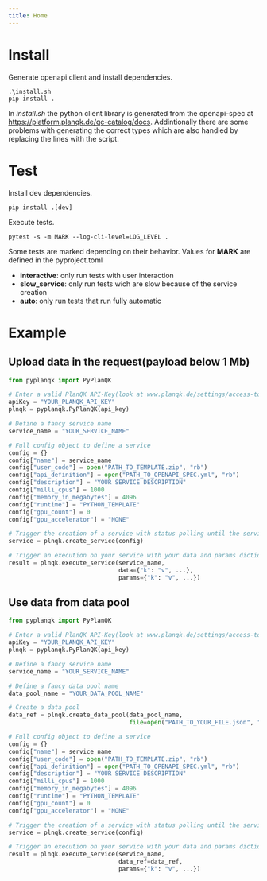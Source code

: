 ```yaml
---
title: Home
---
```

# Install
Generate openapi client and install dependencies.
````shell
.\install.sh
pip install .
````
In *install.sh* the python client library is generated from the openapi-spec at https://platform.planqk.de/qc-catalog/docs.
Addintionally there are some problems with generating the correct types which are also handled by replacing the lines with the script.

# Test
Install dev dependencies.
````shell
pip install .[dev]
````

Execute tests.
````shell
pytest -s -m MARK --log-cli-level=LOG_LEVEL .
````

Some tests are marked depending on their behavior. Values for **MARK** are defined in the pyproject.toml
- **interactive**: only run tests with user interaction
- **slow_service**: only run tests wich are slow because of the service creation
- **auto**: only run tests that run fully automatic

# Example
## Upload data in the request(payload below 1 Mb)
````python
from pyplanqk import PyPlanQK

# Enter a valid PlanQK API-Key(look at www.planqk.de/settings/access-tokens)
apiKey = "YOUR_PLANQK_API_KEY"
plnqk = pyplanqk.PyPlanQK(api_key)

# Define a fancy service name
service_name = "YOUR_SERVICE_NAME"

# Full config object to define a service
config = {}
config["name"] = service_name
config["user_code"] = open("PATH_TO_TEMPLATE.zip", "rb")
config["api_definition"] = open("PATH_TO_OPENAPI_SPEC.yml", "rb")
config["description"] = "YOUR SERVICE DESCRIPTION"
config["milli_cpus"] = 1000
config["memory_in_megabytes"] = 4096
config["runtime"] = "PYTHON_TEMPLATE"
config["gpu_count"] = 0
config["gpu_accelerator"] = "NONE"

# Trigger the creation of a service with status polling until the service is ready set up
service = plnqk.create_service(config)

# Trigger an execution on your service with your data and params dictionaries
result = plnqk.execute_service(service_name, 
                               data={"k": "v", ...}, 
                               params={"k": "v", ...})
````

## Use data from data pool
````python
from pyplanqk import PyPlanQK

# Enter a valid PlanQK API-Key(look at www.planqk.de/settings/access-tokens)
apiKey = "YOUR_PLANQK_API_KEY"
plnqk = pyplanqk.PyPlanQK(api_key)

# Define a fancy service name
service_name = "YOUR_SERVICE_NAME"

# Define a fancy data pool name
data_pool_name = "YOUR_DATA_POOL_NAME"

# Create a data pool
data_ref = plnqk.create_data_pool(data_pool_name, 
                                  file=open("PATH_TO_YOUR_FILE.json", "rb"))

# Full config object to define a service
config = {}
config["name"] = service_name
config["user_code"] = open("PATH_TO_TEMPLATE.zip", "rb")
config["api_definition"] = open("PATH_TO_OPENAPI_SPEC.yml", "rb")
config["description"] = "YOUR SERVICE DESCRIPTION"
config["milli_cpus"] = 1000
config["memory_in_megabytes"] = 4096
config["runtime"] = "PYTHON_TEMPLATE"
config["gpu_count"] = 0
config["gpu_accelerator"] = "NONE"

# Trigger the creation of a service with status polling until the service is ready set up
service = plnqk.create_service(config)

# Trigger an execution on your service with your data and params dictionaries
result = plnqk.execute_service(service_name, 
                               data_ref=data_ref, 
                               params={"k": "v", ...})
````